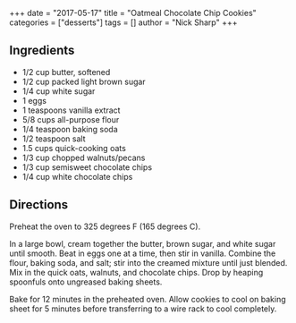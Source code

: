 +++
date = "2017-05-17"
title = "Oatmeal Chocolate Chip Cookies"
categories = ["desserts"]
tags = []
author = "Nick Sharp"
+++

## Ingredients

- 1/2 cup butter, softened
- 1/2 cup packed light brown sugar
- 1/4 cup white sugar
- 1 eggs
- 1 teaspoons vanilla extract
- 5/8 cups all-purpose flour
- 1/4 teaspoon baking soda
- 1/2 teaspoon salt
- 1.5 cups quick-cooking oats
- 1/3 cup chopped walnuts/pecans
- 1/3 cup semisweet chocolate chips
- 1/4 cup white chocolate chips


## Directions

Preheat the oven to 325 degrees F (165 degrees C).

In a large bowl, cream together the butter, brown sugar, and white sugar until smooth. Beat in eggs one at a time, then stir in vanilla. Combine the flour, baking soda, and salt; stir into the creamed mixture until just blended. Mix in the quick oats, walnuts, and chocolate chips. Drop by heaping spoonfuls onto ungreased baking sheets.

Bake for 12 minutes in the preheated oven. Allow cookies to cool on baking sheet for 5 minutes before transferring to a wire rack to cool completely.
